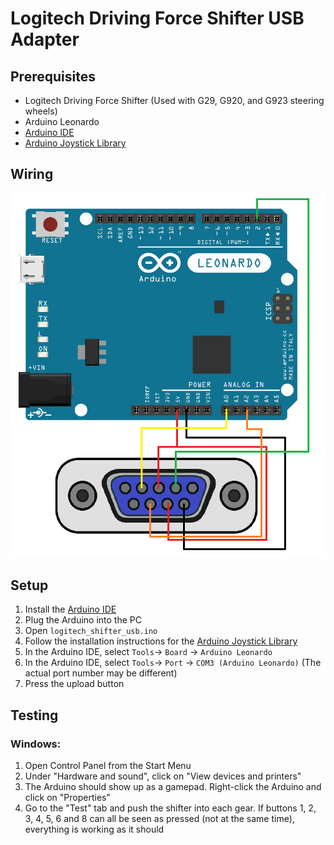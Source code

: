# Logitech Driving Force Shifter USB Adapter

## Prerequisites

* Logitech Driving Force Shifter (Used with G29, G920, and G923 steering wheels)
* Arduino Leonardo
* [Arduino IDE](https://www.arduino.cc/en/software)
* [Arduino Joystick Library](https://github.com/MHeironimus/ArduinoJoystickLibrary)

## Wiring

![Shifter to Arduino wiring](/logitech_shifter_usb/images/wiring.png)

## Setup

1. Install the [Arduino IDE](https://www.arduino.cc/en/software)
2. Plug the Arduino into the PC
3. Open `logitech_shifter_usb.ino`
4. Follow the installation instructions for the [Arduino Joystick Library](https://github.com/MHeironimus/ArduinoJoystickLibrary)
5. In the Arduino IDE, select `Tools`-> `Board` -> `Arduino Leonardo`
6. In the Arduino IDE, select `Tools`-> `Port` -> `COM3 (Arduino Leonardo)` (The actual port number may be different)
7. Press the upload button

## Testing

### Windows:

1. Open Control Panel from the Start Menu
2. Under "Hardware and sound", click on "View devices and printers"
3. The Arduino should show up as a gamepad. Right-click the Arduino and click on "Properties"
4. Go to the "Test" tab and push the shifter into each gear. If buttons 1, 2, 3, 4, 5, 6 and 8 can all be seen as pressed (not at the same time), everything is working as it should
